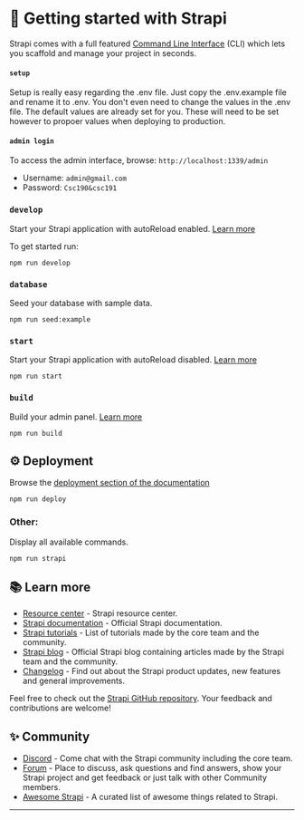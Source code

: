 # 🚀 Getting started with Strapi

Strapi comes with a full featured [Command Line Interface](https://docs.strapi.io/dev-docs/cli) (CLI) which lets you scaffold and manage your project in seconds.

#### `setup`

Setup is really easy regarding the .env file. Just copy the .env.example file and rename it to .env. You don't even need to change the values in the .env file. The default values are already set for you. These will need to be set however to propoer values when deploying to production.

#### `admin login`

To access the admin interface, browse: `http://localhost:1339/admin`

- Username: `admin@gmail.com`
- Password: `Csc190&csc191`

### `develop`

Start your Strapi application with autoReload enabled. [Learn more](https://docs.strapi.io/dev-docs/cli#strapi-develop)

To get started run:
```
npm run develop
```

### `database`

Seed your database with sample data.
```
npm run seed:example
```

### `start`

Start your Strapi application with autoReload disabled. [Learn more](https://docs.strapi.io/dev-docs/cli#strapi-start)

```
npm run start
```

### `build`

Build your admin panel. [Learn more](https://docs.strapi.io/dev-docs/cli#strapi-build)

```
npm run build
```

## ⚙️ Deployment

Browse the [deployment section of the documentation](https://docs.strapi.io/dev-docs/deployment)

```
npm run deploy
```

### Other:

Display all available commands.
```
npm run strapi
```


## 📚 Learn more

- [Resource center](https://strapi.io/resource-center) - Strapi resource center.
- [Strapi documentation](https://docs.strapi.io) - Official Strapi documentation.
- [Strapi tutorials](https://strapi.io/tutorials) - List of tutorials made by the core team and the community.
- [Strapi blog](https://strapi.io/blog) - Official Strapi blog containing articles made by the Strapi team and the community.
- [Changelog](https://strapi.io/changelog) - Find out about the Strapi product updates, new features and general improvements.

Feel free to check out the [Strapi GitHub repository](https://github.com/strapi/strapi). Your feedback and contributions are welcome!

## ✨ Community

- [Discord](https://discord.strapi.io) - Come chat with the Strapi community including the core team.
- [Forum](https://forum.strapi.io/) - Place to discuss, ask questions and find answers, show your Strapi project and get feedback or just talk with other Community members.
- [Awesome Strapi](https://github.com/strapi/awesome-strapi) - A curated list of awesome things related to Strapi.

---
